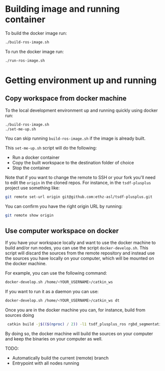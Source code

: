 # Building image and running container

To build the docker image run:
```bash
./build-ros-image.sh
```

To run the docker image run:
```bash
./run-ros-image.sh
```

# Getting environment up and running

## Copy workspace from docker machine

To the local development environment up and running quickly using docker run:
```bash
./build-ros-image.sh
./set-me-up.sh
```

You can skip running `build-ros-image.sh` if the image is already built.

This `set-me-up.sh` script will do the following:
- Run a docker container
- Copy the built workspace to the destination folder of choice
- Stop the container

Note that if you want to change the remote to SSH or your fork you'll need to edit the `origin` in the cloned repos.
For instance, in the `tsdf-plusplus` project use something like:
```bash
git remote set-url origin git@github.com:ethz-asl/tsdf-plusplus.git
```

You can confirm you have the right origin URL by running:
```bash
git remote show origin
```

## Use computer workspace on docker

If you have your workspace locally and want to use the docker machine to build
and/or run nodes, you can use the script `docker-develop.sh`.
This script will discard the sources from the remote repository and instead
use the sources you have locally on your computer, which will be mounted
on the docker machine.

For example, you can use the following command:
```bash
docker-develop.sh /home/<YOUR_USERNAME>/catkin_ws
```

If you want to run it as a daemon you can use:
```bash
docker-develop.sh /home/<YOUR_USERNAME>/catkin_ws dt
```

Once you are in the docker machine you can, for instance, build
from sources doing
```bash
 catkin build -j$(($(nproc) / 2)) -l1 tsdf_plusplus_ros rgbd_segmentation mask_rcnn_ros cloud_segmentation
```

By doing so, the docker machine will build the sources on your computer and
keep the binaries on your computer as well.


TODO:
 - Automatically build the current (remote) branch
 - Entrypoint with all nodes running